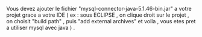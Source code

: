 Vous devez ajouter le fichier "mysql-connector-java-5.1.46-bin.jar" a votre projet grace a votre IDE ( ex : sous ECLIPSE , 
on clique droit sur le projet , on choisit "build path" , puis "add external archives" et voila , vous etes pret a utiliser mysql avec java ) .